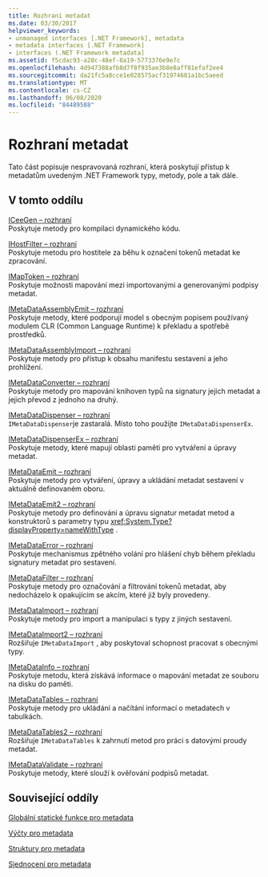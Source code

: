 ```yaml
---
title: Rozhraní metadat
ms.date: 03/30/2017
helpviewer_keywords:
- unmanaged interfaces [.NET Framework], metadata
- metadata interfaces [.NET Framework]
- interfaces (.NET Framework metadata]
ms.assetid: f5cdac93-a28c-48ef-8a19-5773376e9e7c
ms.openlocfilehash: 4d947388afb8d7f8f935ae3b8e8aff81efaf2ee4
ms.sourcegitcommit: da21fc5a8cce1e028575acf31974681a1bc5aeed
ms.translationtype: MT
ms.contentlocale: cs-CZ
ms.lasthandoff: 06/08/2020
ms.locfileid: "84489588"
---
```

# <a name="metadata-interfaces"></a>Rozhraní metadat
Tato část popisuje nespravovaná rozhraní, která poskytují přístup k metadatům uvedeným .NET Framework typy, metody, pole a tak dále.  
  
## <a name="in-this-section"></a>V tomto oddílu  
 [ICeeGen – rozhraní](iceegen-interface.md)  
 Poskytuje metody pro kompilaci dynamického kódu.  
  
 [IHostFilter – rozhraní](ihostfilter-interface.md)  
 Poskytuje metodu pro hostitele za běhu k označení tokenů metadat ke zpracování.  
  
 [IMapToken – rozhraní](imaptoken-interface.md)  
 Poskytuje možnosti mapování mezi importovanými a generovanými podpisy metadat.  
  
 [IMetaDataAssemblyEmit – rozhraní](imetadataassemblyemit-interface.md)  
 Poskytuje metody, které podporují model s obecným popisem používaný modulem CLR (Common Language Runtime) k překladu a spotřebě prostředků.  
  
 [IMetaDataAssemblyImport – rozhraní](imetadataassemblyimport-interface.md)  
 Poskytuje metody pro přístup k obsahu manifestu sestavení a jeho prohlížení.  
  
 [IMetaDataConverter – rozhraní](imetadataconverter-interface.md)  
 Poskytuje metody pro mapování knihoven typů na signatury jejich metadat a jejich převod z jednoho na druhý.  
  
 [IMetaDataDispenser – rozhraní](imetadatadispenser-interface.md)  
 `IMetaDataDispenser`je zastaralá. Místo toho použijte `IMetaDataDispenserEx`.  
  
 [IMetaDataDispenserEx – rozhraní](imetadatadispenserex-interface.md)  
 Poskytuje metody, které mapují oblasti paměti pro vytváření a úpravy metadat.  
  
 [IMetaDataEmit – rozhraní](imetadataemit-interface.md)  
 Poskytuje metody pro vytváření, úpravy a ukládání metadat sestavení v aktuálně definovaném oboru.  
  
 [IMetaDataEmit2 – rozhraní](imetadataemit2-interface.md)  
 Poskytuje metody pro definování a úpravu signatur metadat metod a konstruktorů s parametry typu <xref:System.Type?displayProperty=nameWithType> .  
  
 [IMetaDataError – rozhraní](imetadataerror-interface.md)  
 Poskytuje mechanismus zpětného volání pro hlášení chyb během překladu signatury metadat pro sestavení.  
  
 [IMetaDataFilter – rozhraní](imetadatafilter-interface.md)  
 Poskytuje metody pro označování a filtrování tokenů metadat, aby nedocházelo k opakujícím se akcím, které již byly provedeny.  
  
 [IMetaDataImport – rozhraní](imetadataimport-interface.md)  
 Poskytuje metody pro import a manipulaci s typy z jiných sestavení.  
  
 [IMetaDataImport2 – rozhraní](imetadataimport2-interface.md)  
 Rozšiřuje `IMetaDataImport` , aby poskytoval schopnost pracovat s obecnými typy.  
  
 [IMetaDataInfo – rozhraní](imetadatainfo-interface.md)  
 Poskytuje metodu, která získává informace o mapování metadat ze souboru na disku do paměti.  
  
 [IMetaDataTables – rozhraní](imetadatatables-interface.md)  
 Poskytuje metody pro ukládání a načítání informací o metadatech v tabulkách.  
  
 [IMetaDataTables2 – rozhraní](imetadatatables2-interface.md)  
 Rozšiřuje `IMetaDataTables` k zahrnutí metod pro práci s datovými proudy metadat.  
  
 [IMetaDataValidate – rozhraní](imetadatavalidate-interface.md)  
 Poskytuje metody, které slouží k ověřování podpisů metadat.  
  
## <a name="related-sections"></a>Související oddíly  
 [Globální statické funkce pro metadata](metadata-global-static-functions.md)  
  
 [Výčty pro metadata](metadata-enumerations.md)  
  
 [Struktury pro metadata](metadata-structures.md)  
  
 [Sjednocení pro metadata](metadata-unions.md)

